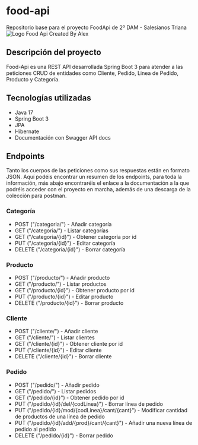 # food-api
Repositorio base para el proyecto FoodApi de 2º DAM - Salesianos Triana
![Logo Food Api Created By Alex](https://github.com/alexluque02/foodapi-base/assets/114216624/3e756d77-de4a-4296-a52a-1a2f837b4170)

## Descripción del proyecto
Food-Api es una REST API desarrollada Spring Boot 3 para atender a las peticiones CRUD de entidades como Cliente, Pedido, Linea de Pedido, Producto y Categoría.

## Tecnologías utilizadas
- Java 17
- Spring Boot 3
- JPA
- Hibernate
- Documentación con Swagger API docs

## Endpoints
Tanto los cuerpos de las peticiones como sus respuestas están en formato JSON. Aquí podéis encontrar un resumen de los endpoints, para toda la información, más abajo encontraréis el enlace a la documentación a la que podréis acceder con el proyecto en marcha, además de una descarga de la colección para postman.
### Categoría
- POST ("/categoria/") - Añadir categoría
- GET ("/categoria/") - Listar categorías
- GET ("/categoria/{id}") - Obtener categoría por id
- PUT ("/categoria/{id}") - Editar categoría
- DELETE ("/categoria/{id}") - Borrar categoría

### Producto
- POST ("/producto/") - Añadir producto
- GET ("/producto/") - Listar productos
- GET ("/producto/{id}") - Obtener producto por id
- PUT ("/producto/{id}") - Editar producto
- DELETE ("/producto/{id}") - Borrar producto

### Cliente
- POST ("/cliente/") - Añadir cliente
- GET ("/cliente/") - Listar clientes
- GET ("/cliente/{id}") - Obtener cliente por id
- PUT ("/cliente/{id}") - Editar cliente
- DELETE ("/cliente/{id}") - Borrar cliente

### Pedido
- POST ("/pedido/") - Añadir pedido
- GET ("/pedido/") - Listar pedidos
- GET ("/pedido/{id}") - Obtener pedido por id
- PUT ("/pedido/{id}/del/{codLinea}") - Borrar línea de pedido
- PUT ("/pedido/{id}/mod/{codLinea}/cant/{cant}") - Modificar cantidad de productos de una línea de pedido
- PUT ("/pedido/{id}/add/{prod}/cant/{cant}") - Añadir una nueva línea de pedido al pedido
- DELETE ("/pedido/{id}") - Borrar pedido

